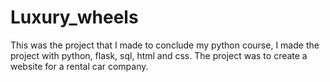 # Luxury_wheels
This was the project that I made to conclude my python course, I made the project with python, flask, sql, html and css.
The project was to create a website for a rental car company.
